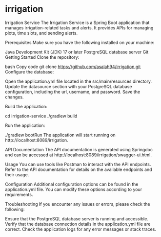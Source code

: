 # irrigation

Irrigation Service
The Irrigation Service is a Spring Boot application that manages irrigation-related tasks and alerts. It provides APIs for managing plots, time slots, and sending alerts.

Prerequisites
Make sure you have the following installed on your machine:

Java Development Kit (JDK) 17 or later
PostgreSQL database server
Git
Getting Started
Clone the repository:

bash
Copy code
git clone https://github.com/asalah94/irrigation.git
Configure the database:

Open the application.yml file located in the src/main/resources directory.
Update the datasource section with your PostgreSQL database configuration, including the url, username, and password.
Save the changes.



Build the application:

cd irrigation-service
./gradlew build


Run the application:

./gradlew bootRun
The application will start running on http://localhost:8089/irrigation.

API Documentation
The API documentation is generated using Springdoc and can be accessed at http://localhost:8089/irrigation/swagger-ui.html.

Usage
You can use tools like Postman to interact with the API endpoints. Refer to the API documentation for details on the available endpoints and their usage.

Configuration
Additional configuration options can be found in the application.yml file. You can modify these options according to your requirements.

Troubleshooting
If you encounter any issues or errors, please check the following:

Ensure that the PostgreSQL database server is running and accessible.
Verify that the database connection details in the application.yml file are correct.
Check the application logs for any error messages or stack traces.

